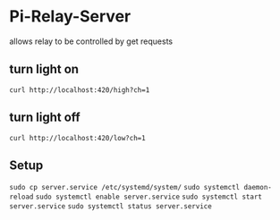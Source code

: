 # Pi-Relay-Server
allows relay  to be controlled by get requests

## turn light on
`curl http://localhost:420/high?ch=1`
## turn light off
`curl http://localhost:420/low?ch=1`

## Setup
`sudo cp server.service /etc/systemd/system/`
`sudo systemctl daemon-reload`
`sudo systemctl enable server.service`
`sudo systemctl start server.service`
`sudo systemctl status server.service`

